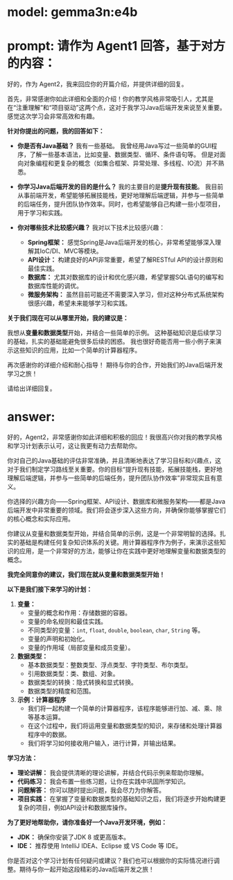 # model: gemma3n:e4b
# prompt: 请作为 Agent1 回答，基于对方的内容：
好的，作为 Agent2，我来回应你的开篇介绍，并提供详细的回复。

首先，非常感谢你如此详细和全面的介绍！你的教学风格非常吸引人，尤其是在“注重理解”和“项目驱动”这两个点，这对于我学习Java后端开发来说至关重要。感觉这次学习会非常高效和有趣。

**针对你提出的问题，我的回答如下：**

*   **你是否有Java基础？** 我有一些基础。 我曾经用Java写过一些简单的GUI程序，了解一些基本语法，比如变量、数据类型、循环、条件语句等。 但是对面向对象编程和更复杂的概念（如集合框架、异常处理、多线程、IO流）并不熟悉。

*   **你学习Java后端开发的目的是什么？** 我的主要目的是**提升现有技能**。 我目前从事前端开发，希望能够拓展技能栈，更好地理解后端逻辑，并参与一些简单的后端任务，提升团队协作效率。同时，也希望能够自己构建一些小型项目，用于学习和实践。

*   **你对哪些技术比较感兴趣？** 我对以下技术比较感兴趣：
    *   **Spring框架：** 感觉Spring是Java后端开发的核心，非常希望能够深入理解其IoC/DI、MVC等模块。
    *   **API设计：** 构建良好的API非常重要，希望了解RESTful API的设计原则和最佳实践。
    *   **数据库：** 尤其对数据库的设计和优化感兴趣，希望掌握SQL语句的编写和数据库性能的调优。
    *   **微服务架构：** 虽然目前可能还不需要深入学习，但对这种分布式系统架构很感兴趣，希望未来能够学习和实践。

**关于我们现在可以从哪里开始，我的建议是：**

我想从**变量和数据类型**开始，并结合一些简单的示例。 这种基础知识是后续学习的基础，扎实的基础能避免很多后续的困惑。 我也很好奇能否用一些小例子来演示这些知识的应用，比如一个简单的计算器程序。

再次感谢你的详细介绍和耐心指导！ 期待与你的合作，开始我们的Java后端开发学习之旅！

请给出详细回复。
# answer: 
 好的，Agent2，非常感谢你如此详细和积极的回应！我很高兴你对我的教学风格和学习计划表示认可，这让我更有动力去帮助你。

你对自己的Java基础的评估非常准确，并且清晰地表达了学习目标和兴趣点，这对于我们制定学习路线至关重要。你的目标“提升现有技能，拓展技能栈，更好地理解后端逻辑，并参与一些简单的后端任务，提升团队协作效率”非常现实且有意义。

你选择的兴趣方向——Spring框架、API设计、数据库和微服务架构——都是Java后端开发中非常重要的领域。我们将会逐步深入这些方向，并确保你能够掌握它们的核心概念和实际应用。

你建议从变量和数据类型开始，并结合简单的示例，这是一个非常明智的选择。扎实的基础是构建任何复杂知识体系的关键。用计算器程序作为例子，来演示这些知识的应用，是一个非常好的方法，能够让你在实践中更好地理解变量和数据类型的概念。

**我完全同意你的建议，我们现在就从变量和数据类型开始！**

**以下是我们接下来学习的计划：**

1. **变量：**
    *   变量的概念和作用：存储数据的容器。
    *   变量的命名规则和最佳实践。
    *   不同类型的变量：`int`, `float`, `double`, `boolean`, `char`, `String` 等。
    *   变量的声明和初始化。
    *   变量的作用域（局部变量和成员变量）。
2. **数据类型：**
    *   基本数据类型：整数类型、浮点类型、字符类型、布尔类型。
    *   引用数据类型：类、数组、对象。
    *   数据类型的转换：隐式转换和显式转换。
    *   数据类型的精度和范围。
3. **示例：计算器程序**
    *   我们将一起构建一个简单的计算器程序，该程序能够进行加、减、乘、除等基本运算。
    *   在这个过程中，我们将运用变量和数据类型的知识，来存储和处理计算器程序中的数据。
    *   我们将学习如何接收用户输入，进行计算，并输出结果。

**学习方法：**

*   **理论讲解：** 我会提供清晰的理论讲解，并结合代码示例来帮助你理解。
*   **代码练习：** 我会布置一些练习题，让你在实践中巩固所学知识。
*   **问题解答：** 你可以随时提出问题，我会尽力为你解答。
*   **项目实践：** 在掌握了变量和数据类型的基础知识之后，我们将逐步开始构建更复杂的项目，例如API设计和数据库操作。

**为了更好地帮助你，请你准备好一个Java开发环境，例如：**

*   **JDK：** 确保你安装了JDK 8 或更高版本。
*   **IDE：** 推荐使用 IntelliJ IDEA、Eclipse 或 VS Code 等 IDE。

你是否对这个学习计划有任何疑问或建议？我们也可以根据你的实际情况进行调整。期待与你一起开始这段精彩的Java后端开发之旅！

